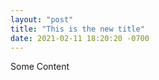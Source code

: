 ```yaml
---
layout: "post"
title: "This is the new title"
date: 2021-02-11 18:20:20 -0700
---
```


Some Content
